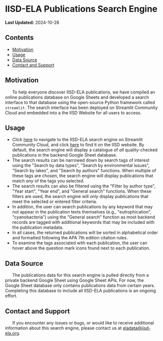 # IISD-ELA Publications Search Engine
**Last Updated:** 2024-10-28

## Contents
* [Motivation](#motivation)
* [Usage](#usage)
* [Data Source](#data-source)
* [Contact and Support](#contact-and-support)

## Motivation
&nbsp;&nbsp;&nbsp;&nbsp;&nbsp;&nbsp;To help everyone discover IISD-ELA publications, we have compiled an online publications database on Google Sheets and developed a search interface to that database using the open-source Python framework called ```streamlit```. The search interface has been deployed on Streamlit Community Cloud and embedded into a the IISD Website for all users to access.

## Usage
- Click [here](https://iisd-ela-pubs-search-engine.streamlit.app/) to navigate to the IISD-ELA search engine on Streamlit Community Cloud, and click [here](https://www.iisd.org/ela/researchers/publications/) to find it on the IISD website. By default, the search engine will display a catalogue of *all* quality-checked publications in the backend Google Sheet database. 
- The search results can be narrowed down by search tags of interest using the "Search by data types", "Search by environmental issues", "Search by lakes", and "Search by authors" functions. When multiple of these tags are chosen, the search engine will display publications that match *any* of the tags you selected. 
- The search results can also be filtered using the "Filter by author type", "Year start", "Year end", and "General search" functions. When these filters are used, the search engine will *only* display publications that meet the selected or entered filter criteria. 
- In addition, the user can search publications by any keyword that may not appear in the publication texts themselves (e.g., "eutrophication", "cyanobacteria") using the "General search" function as most backend records are tagged with additional keywords that may be included with the publication metadata.
- In all cases, the returned publications will be sorted in alphabetical order and formatted following the APA 7th edition citation rules. 
- To examine the tags associated with each publication, the user can hover above the question mark icons found next to each publication. 

## Data Source
&nbsp;&nbsp;&nbsp;&nbsp;&nbsp;&nbsp;The publications data for this search engine is pulled directly from a private backend Google Sheet using Google Sheet APIs. For now, the Google Sheet database only contains publications data from certain years. Completing this database to include all IISD-ELA publications is an ongoing effort.

## Contact and Support
&nbsp;&nbsp;&nbsp;&nbsp;&nbsp;&nbsp;If you encounter any issues or bugs, or would like to receive additional information about this search engine, please contact us at eladata@iisd-ela.org.

